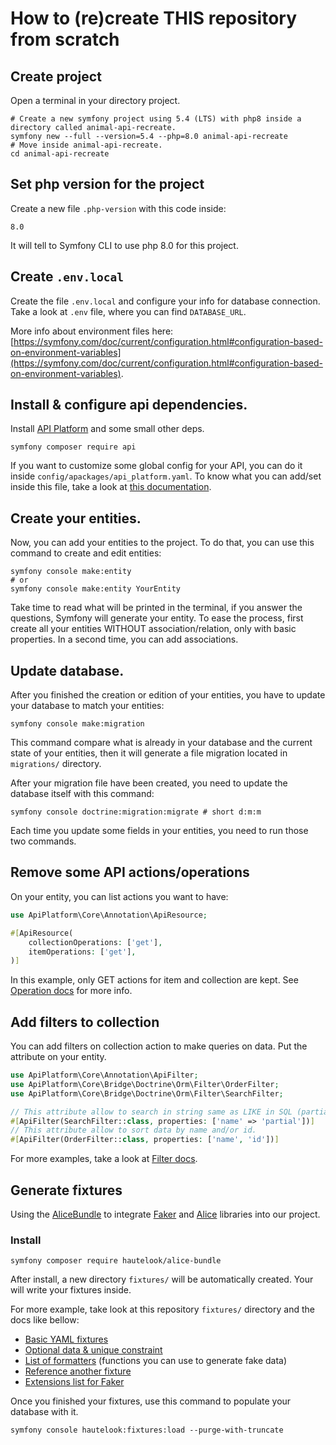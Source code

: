 How to (re)create THIS repository from scratch
==============================================

## Create project

Open a terminal in your directory project.

```shell
# Create a new symfony project using 5.4 (LTS) with php8 inside a directory called animal-api-recreate.
symfony new --full --version=5.4 --php=8.0 animal-api-recreate
# Move inside animal-api-recreate.
cd animal-api-recreate
```

## Set php version for the project

Create a new file `.php-version` with this code inside:
```
8.0
```
It will tell to Symfony CLI to use php 8.0 for this project.

## Create `.env.local`

Create the file `.env.local` and configure your info for database connection. Take a look at `.env` file, where you can
find `DATABASE_URL`.

More info about environment files here: [https://symfony.com/doc/current/configuration.html#configuration-based-on-environment-variables](https://symfony.com/doc/current/configuration.html#configuration-based-on-environment-variables).

## Install & configure api dependencies.

Install [API Platform](https://api-platform.com/docs/core/getting-started/) and some small other deps.

```shell
symfony composer require api
```

If you want to customize some global config for your API, you can do it inside `config/apackages/api_platform.yaml`. To
know what you can add/set inside this file, take a look at [this documentation](https://api-platform.com/docs/core/configuration/).

## Create your entities.

Now, you can add your entities to the project. To do that, you can use this command to create and edit entities:

```shell
symfony console make:entity
# or
symfony console make:entity YourEntity
```

Take time to read what will be printed in the terminal, if you answer the questions, Symfony will generate your entity.
To ease the process, first create all your entities WITHOUT association/relation, only with basic properties. In a
second time, you can add associations.

## Update database.

After you finished the creation or edition of your entities, you have to update your database to match your entities:
```shell
symfony console make:migration
```
This command compare what is already in your database and the current state of your entities, then it will generate a
file migration located in `migrations/` directory.

After your migration file have been created, you need to update the database itself with this command:
```shell
symfony console doctrine:migration:migrate # short d:m:m
```

Each time you update some fields in your entities, you need to run those two commands.

## Remove some API actions/operations

On your entity, you can list actions you want to have:

```php
use ApiPlatform\Core\Annotation\ApiResource;

#[ApiResource(
    collectionOperations: ['get'],
    itemOperations: ['get'],
)]
```

In this example, only GET actions for item and collection are kept. See [Operation docs](https://api-platform.com/docs/core/operations/)
for more info.

## Add filters to collection

You can add filters on collection action to make queries on data. Put the attribute on your entity.

```php
use ApiPlatform\Core\Annotation\ApiFilter;
use ApiPlatform\Core\Bridge\Doctrine\Orm\Filter\OrderFilter;
use ApiPlatform\Core\Bridge\Doctrine\Orm\Filter\SearchFilter;

// This attribute allow to search in string same as LIKE in SQL (partial) on name field.
#[ApiFilter(SearchFilter::class, properties: ['name' => 'partial'])]
// This attribute allow to sort data by name and/or id.
#[ApiFilter(OrderFilter::class, properties: ['name', 'id'])]
```

For more examples, take a look at [Filter docs](https://api-platform.com/docs/core/filters/).

## Generate fixtures

Using the [AliceBundle](https://github.com/theofidry/AliceBundle) to integrate [Faker](https://github.com/fzaninotto/Faker)
and [Alice](https://github.com/nelmio/alice) libraries into our project.

### Install 

```shell
symfony composer require hautelook/alice-bundle
```

After install, a new directory `fixtures/` will be automatically created. Your will write your fixtures inside.

For more example, take look at this repository `fixtures/` directory and the docs like bellow:
- [Basic YAML fixtures](https://github.com/nelmio/alice/blob/master/doc/complete-reference.md#creating-fixtures)
- [Optional data & unique constraint](https://github.com/nelmio/alice/blob/master/doc/complete-reference.md#optional-data)
- [List of formatters](https://github.com/fzaninotto/Faker#formatters) (functions you can use to generate fake data)
- [Reference another fixture](https://github.com/nelmio/alice/blob/master/doc/relations-handling.md)
- [Extensions list for Faker](https://github.com/fzaninotto/Faker#third-party-libraries-extendingbased-on-faker)

Once you finished your fixtures, use this command to populate your database with it.

```shell
symfony console hautelook:fixtures:load --purge-with-truncate
```
